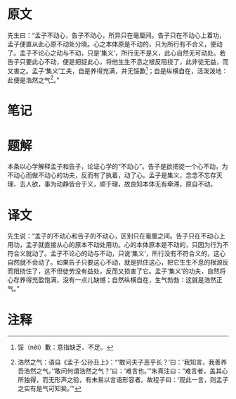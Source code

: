 # 原文
先生曰：“孟子不动心，告子不动心，所异只在毫厘间。告子只在不动心上着功，孟子便直从此心原不动处分晓。心之本体原是不动的，只为所行有不合义，便动了。孟子不论心之动与不动，只是‘集义’，所行无不是义，此心自然无可动处。若告子只要此心不动，便是把捉此心，将他生生不息之根反阻挠了，此非徒无益，而又害之。孟子‘集义’工夫，自是养得充满，并无馁歉[^1]；自是纵横自在，活泼泼地：此便是浩然之气[^2]。”
# 笔记

# 题解
本条以心学解释孟子和告子，论证心学的“不动心”。告子是欲把捉一个心不动，为不动心而做不动心的功夫，反而有了执着，动了心。孟子是集义，念念不忘存天理、去人欲，事为动静皆合于义，顺于理，故良知本体无有牵滞，原自不动。
# 译文
先生说：“孟子的不动心和告子的不动心，区别只在毫厘之间。告子只在不动心上用功，孟子就直接从心的原本不动处用功。心的本体原本是不动的，只因为行为不符合义就动了。孟子不论心的动与不动，只说‘集义’，所行没有不符合义的，这心自然就不会动了。如果告子只要这心不动，就是抓住这心，把它生生不息的根源反而阻挠住了，这不但徒劳没有益处，反而又损害了它。孟子‘集义’的功夫，自然将心存养得充盈饱满，没有一点儿缺憾；自然纵横自在，生气勃勃：这就是浩然正气。”
# 注释

[^1]: 馁（něi）歉：意指缺乏、不足。
[^2]: 浩然之气：语自《孟子·公孙丑上》：“‘敢问夫子恶乎长？’曰：‘我知言，我善养吾浩然之气。’‘敢问何谓浩然之气？’曰：‘难言也。’”朱熹注曰：“难言者，盖其心所独得，而无形声之验，有未易以言语形容者。故程子曰：‘观此一言，则孟子之实有是气可知矣。’”